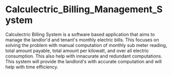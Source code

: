 # Calculectric_Billing_Management_System
Calculectric Billing System is a software based application that aims to manage the landlor'd and tenant's monthly electric bills. This focuses on solving the problem with manual computation of monthly sub meter reading, total amount payable, total amount per kilowatt, and over all electric consumption. This also help with innacurate and redundant computations.  This system will provide the landlord's with accurate computation and will help with time efficiency.  
